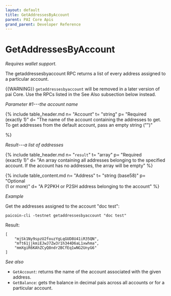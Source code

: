 ```yaml
---
layout: default
title: GetAddressesByAccount
parent: PAI Core Apis
grand_parent: Developer Reference
---
```


GetAddressesByAccount
========================

*Requires wallet support.*

The getaddressesbyaccount RPC returns a list of every address assigned to a particular account.

{{WARNING}} `getaddressesbyaccount` will be removed in a later version of pai
Core.  Use the RPCs listed in the See Also subsection below instead.

*Parameter #1---the account name*

{% include table_header.md
  n= "Account"
  t= "string"
  p= "Required<br>(exactly 1)"
  d= "The name of the account containing the addresses to get.  To get addresses from the default account, pass an empty string (\"\")"

%}

*Result---a list of addresses*

{% include table_header.md
  n= "`result`"
  t= "array"
  p= "Required<br>(exactly 1)"
  d= "An array containing all addresses belonging to the specified account.  If the account has no addresses, the array will be empty"
%}

{% include table_content.md
  n= "Address"
  t= "string (base58)"
  p= "Optional<br>(1 or more)"
  d= "A P2PKH or P2SH address belonging to the account"
%}

*Example*

Get the addresses assigned to the account "doc test":

```
paicoin-cli -testnet getaddressesbyaccount "doc test"
```

Result:

```
[
    "mjSk1Ny9spzU2fouzYgLqGUD8U41iR35QN",
    "mft61jjkmiEJwJ7Zw3r1h344D6aL1xwhma",
    "mmXgiR6KAhZCyQ8ndr2BCfEq1wNG2UnyG6"
]
```

*See also*

* `GetAccount`: returns the name of the account associated with the given address.
* `GetBalance`: gets the balance in decimal pais across all accounts or for a particular account.

